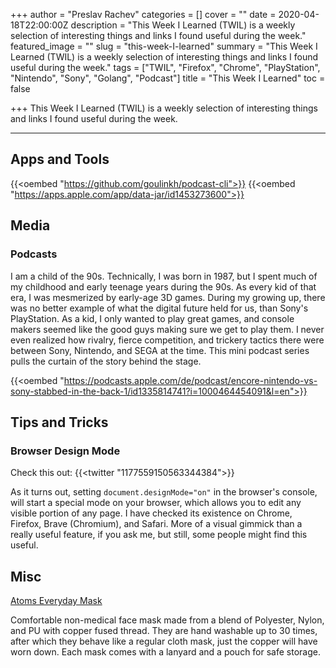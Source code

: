 +++
author = "Preslav Rachev"
categories = []
cover = ""
date = 2020-04-18T22:00:00Z
description = "This Week I Learned (TWIL) is a weekly selection of interesting things and links I found useful during the week."
featured_image = ""
slug = "this-week-I-learned"
summary = "This Week I Learned (TWIL) is a weekly selection of interesting things and links I found useful during the week."
tags = ["TWIL", "Firefox", "Chrome", "PlayStation", "Nintendo", "Sony", "Golang", "Podcast"]
title = "This Week I Learned"
toc = false

+++
This Week I Learned (TWIL) is a weekly selection of interesting things and links I found useful during the week.

***

## Apps and Tools

{{<oembed "https://github.com/goulinkh/podcast-cli">}}
{{<oembed "https://apps.apple.com/app/data-jar/id1453273600">}}

## Media

### Podcasts

I am a child of the 90s. Technically, I was born in 1987, but I spent much of my childhood and early teenage years during the 90s. As every kid of that era, I was mesmerized by early-age 3D games. During my growing up, there was no better example of what the digital future held for us, than Sony's PlayStation. As a kid, I only wanted to play great games, and console makers seemed like the good guys making sure we get to play them. I never even realized how rivalry, fierce competition, and trickery tactics there were between Sony, Nintendo, and SEGA at the time. This mini podcast series pulls the curtain of the story behind the stage.

{{<oembed "https://podcasts.apple.com/de/podcast/encore-nintendo-vs-sony-stabbed-in-the-back-1/id1335814741?i=1000464454091&l=en">}}

## Tips and Tricks

### Browser Design Mode

Check this out:
{{<twitter "1177559150563344384">}}

As it turns out, setting `document.designMode="on"` in the browser's console, will start a special mode on your browser, which allows you to edit any visible portion of any page. I have checked its existence on Chrome, Firefox, Brave (Chromium), and Safari. More of a visual gimmick than a really useful feature, if you ask me, but still, some people might find this useful.

## Misc

[Atoms Everyday Mask](https://atoms.com/products/atoms-everyday-mask)


Comfortable non-medical face mask made from a blend of Polyester, Nylon, and PU with copper fused thread. They are hand washable up to 30 times, after which they behave like a regular cloth mask, just the copper will have worn down. Each mask comes with a lanyard and a pouch for safe storage.